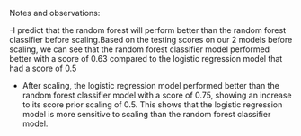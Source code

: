 Notes and observations:

-I predict that the random forest will perform better than the random forest classifier before scaling.Based on the testing scores on our 2 models before scaling, we can see that the random forest classifier model performed better with a score of 0.63 compared to the logistic regression model that had a score of 0.5
- After scaling, the logistic regression model performed better than the random forest classifier model with a score of 0.75, showing an increase to its score prior scaling of 0.5. This shows that the logistic regression model is more sensitive to scaling than the random forest classifier model.
